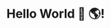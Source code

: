 # Hello World 👋 🌎!
<!--
<img src="https://user-images.githubusercontent.com/32125218/91651252-6d370280-eac5-11ea-8a5d-ae20948247d8.png" alt="JavaScript" width="350px" />
<div>
<img src="https://user-images.githubusercontent.com/32125218/89158557-48746b80-d5a9-11ea-80c6-1dc85b29e53e.png" alt="JavaScript" width="30px" />
<img src="https://user-images.githubusercontent.com/32125218/89158071-8755f180-d5a8-11ea-942e-6488223b07a4.png" alt="TypeScript" width="30px" />
<img src="https://user-images.githubusercontent.com/32125218/89159081-f7b14280-d5a9-11ea-9125-d47497838082.png" alt="Node.js" width="30px" />
<img src="https://user-images.githubusercontent.com/32125218/89158335-e582d480-d5a8-11ea-8347-7ad5d953d6df.png" alt="React.js" width="30px" />
<img src="https://user-images.githubusercontent.com/32125218/92293896-e3be7f00-ef61-11ea-9ad7-1dcd391c102f.png" alt="Vue.js" width="30px" />
<img src="https://user-images.githubusercontent.com/32125218/89710015-92e75500-d9ba-11ea-97b5-1729fcc48bb9.png" alt="Webpack" width="30px" />
<img src="https://user-images.githubusercontent.com/32125218/89158988-d5b7c000-d5a9-11ea-899d-0c664fe36f03.png" alt="Go" width="30px" />
<img src="https://user-images.githubusercontent.com/32125218/89158690-6e017500-d5a9-11ea-8e7d-05f18f532e40.png" alt="Hugo" width="30px" />
<img src="https://user-images.githubusercontent.com/32125218/89158388-fa5f6800-d5a8-11ea-8891-1a0c7b404ec9.png" alt="Python" width="30px" />
<img src="https://user-images.githubusercontent.com/32125218/89159419-6c847c80-d5aa-11ea-8421-2301fbc9c917.png" alt="Git" width="30px" />
<img src="https://user-images.githubusercontent.com/32125218/91649825-132d4180-eab3-11ea-8557-6fc734e0a844.png" alt="Docker" width="30px" />
</div>




```
🟡 JavaScript(Node.JS)  90 %  ██████████████████▌░░  
🔵 TypeScript           75 %  █████████████████▌░░░  
🌃 React                72 %  ████████████████░░░░░  
🐿️ Go                   65 %  █████████████▋░░░░░░░  
🌙 Css/Scss             55 %  ███████████▋░░░░░░░░░
...
```
**cjaewon/cjaewon** is a ✨ _special_ ✨ repository because its `README.md` (this file) appears on your GitHub profile.


- 🔭 I’m currently working on ...
- 🌱 I’m currently learning ...
- 👯 I’m looking to collaborate on ...
- 🤔 I’m looking for help with ...
- 💬 Ask me about ...
- 📫 How to reach me: ...
- 😄 Pronouns: ...
- ⚡ Fun fact: ... 
